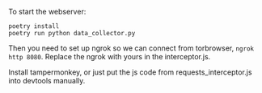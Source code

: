 To start the webserver:
```
poetry install
poetry run python data_collector.py
```
Then you need to set up ngrok so we can connect from torbrowser, ```ngrok http 8080```. Replace the ngrok with yours in the interceptor.js.

Install tampermonkey, or just put the js code from requests_interceptor.js into devtools manually.